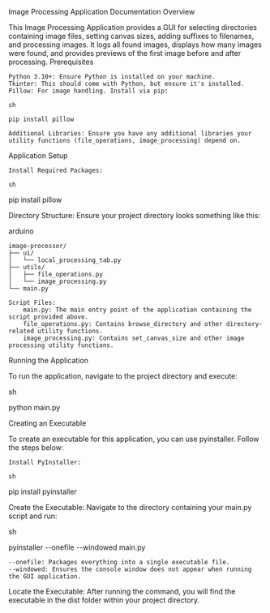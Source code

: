 Image Processing Application Documentation
Overview

This Image Processing Application provides a GUI for selecting directories containing image files, setting canvas sizes, adding suffixes to filenames, and processing images. It logs all found images, displays how many images were found, and provides previews of the first image before and after processing.
Prerequisites

    Python 3.10+: Ensure Python is installed on your machine.
    Tkinter: This should come with Python, but ensure it's installed.
    Pillow: For image handling. Install via pip:

    sh

    pip install pillow

    Additional Libraries: Ensure you have any additional libraries your utility functions (file_operations, image_processing) depend on.

Application Setup

    Install Required Packages:

    sh

pip install pillow

Directory Structure:
Ensure your project directory looks something like this:

arduino

    image-processor/
    ├── ui/
    │   └── local_processing_tab.py
    ├── utils/
    │   ├── file_operations.py
    │   └── image_processing.py
    └── main.py

    Script Files:
        main.py: The main entry point of the application containing the script provided above.
        file_operations.py: Contains browse_directory and other directory-related utility functions.
        image_processing.py: Contains set_canvas_size and other image processing utility functions.

Running the Application

To run the application, navigate to the project directory and execute:

sh

python main.py

Creating an Executable

To create an executable for this application, you can use pyinstaller. Follow the steps below:

    Install PyInstaller:

    sh

pip install pyinstaller

Create the Executable:
Navigate to the directory containing your main.py script and run:

sh

pyinstaller --onefile --windowed main.py

    --onefile: Packages everything into a single executable file.
    --windowed: Ensures the console window does not appear when running the GUI application.

Locate the Executable:
After running the command, you will find the executable in the dist folder within your project directory.
